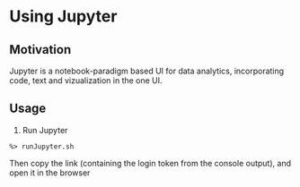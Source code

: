 # Using Jupyter

## Motivation

Jupyter is a notebook-paradigm based UI for data analytics, incorporating code, text and vizualization in the one UI.

## Usage

1. Run Jupyter

`%> runJupyter.sh`

Then copy the link (containing the login token from the console output), and open it in the browser
